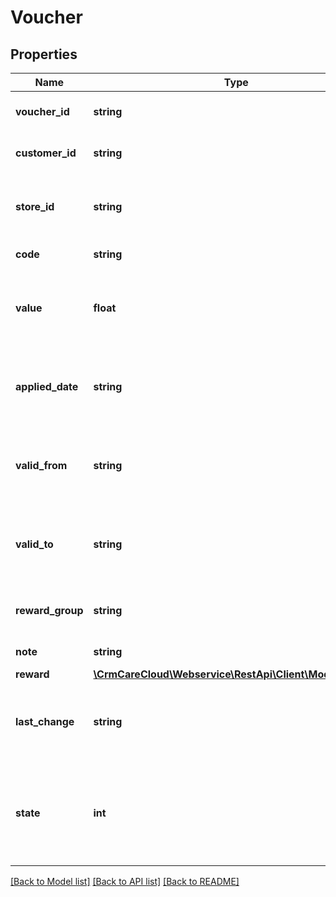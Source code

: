 # Voucher

## Properties
Name | Type | Description | Notes
------------ | ------------- | ------------- | -------------
**voucher_id** | **string** | The unique id of the voucher | 
**customer_id** | **string** | The unique id of the customer. | 
**store_id** | **string** | The unique id of the store where voucher was applied | 
**code** | **string** | Code of the voucher | 
**value** | **float** | Value of the voucher when applied by the purchase | 
**applied_date** | **string** | Voucher application date *(YYYY-MM-DD HH:MM:SS)* | [optional] 
**valid_from** | **string** | Date from the voucher is valid *(YYYY-MM-DD HH:MM:SS)* | 
**valid_to** | **string** | Date to the voucher is valid *(YYYY-MM-DD HH:MM:SS)* | [optional] 
**reward_group** | **string** | The unique id of the reward group | 
**note** | **string** | Voucher&#x27;s note | [optional] 
**reward** | [**\CrmCareCloud\Webservice\RestApi\Client\Model\Reward**](Reward.md) |  | 
**last_change** | **string** | Date and time of the last change *(YYYY-MM-DD HH:MM:SS)* | [optional] 
**state** | **int** | State of the voucher *Possible values are: 0 - deleted / 1 - active / 2 - non active* | [optional] 

[[Back to Model list]](../../README.md#documentation-for-models) [[Back to API list]](../../README.md#documentation-for-api-endpoints) [[Back to README]](../../README.md)

